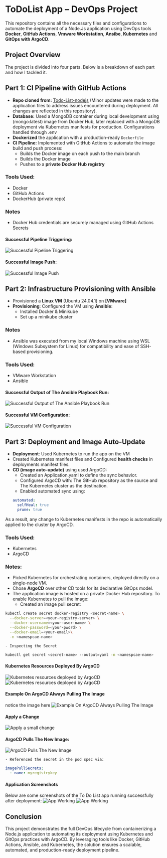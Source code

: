 # ToDoList App – DevOps Project
This repository contains all the necessary files and configurations to automate the deployment of a Node.Js application using DevOps tools **Docker**, **GitHub Actions**, **Vmware Workstation**, **Ansibe**, **Kubernetes** and **GitOps with ArgoCD**.


## Project Overview
The project is divided into four parts. Below is a breakdown of each part and how I tackled it.


## Part 1: CI Pipeline with GitHub Actions
- **Repo cloned from:** [Todo-List-nodejs](https://github.com/Ankit6098/Todo-List-nodejs) (Minor updates were made to the application files to address issues encountered during deployment. All changes are reflected in this repository).
- **Database:** Used a MongoDB container during local development using (mongo:latest) image from Docker Hub, later replaced with a MongoDB deployment via Kubernetes manifests for production. Configurations handled through .env
- **Dockerized** the application with a production-ready `Dockerfile`
- **CI Pipeline:** Implemented with GitHub Actions to automate the image build and push process:
  - Builds the Docker image on each push to the main branch
  - Builds the Docker image
  - Pushes to a **private Docker Hub registry**
###  Tools Used:
- Docker
- GitHub Actions
- DockerHub (private repo)
### Notes
  - Docker Hub credentials are securely managed using GitHub Actions Secrets
#### Successful Pipeline Triggering:
![Successful Pipeline Triggering](images/GitHubActions.png)
#### Successful Image Push:
![Successful Image Push](images/DockerHub.png)
    
## Part 2: Infrastructure Provisioning with Ansible

- Provisioned a **Linux VM** (Ubuntu 24.04.1) on **[VMware]**
- **Provisioning**: Configured the VM using **Ansible**:
  - Installed Docker & Minikube
  - Set up a minikube cluster
### Notes
  -  Ansible was executed from my local Windows machine using WSL (Windows Subsystem for Linux) for compatibility and ease of SSH-based provisioning.
### Tools Used:
  - VMware Workstation 
  - Ansible
#### Successful Output of The Ansible Playbook Run:
![Successful Output of The Ansible Playbook Run](images/ansible.png)
#### Successful VM Configuration:
![Successful VM Configuration](images/VM.png)

## Part 3: Deployment and Image Auto-Update

- **Deployment**: Used Kubernetes to run the app on the VM
- Created Kubernetes manifest files and Configured **health checks** in deployments manifest files.
- **CD (image auto-update)** using used ArgoCD:
  - Created an Application.yaml to define the sync behavior.
  - Configured ArgoCD with: The GitHub repository as the source and The Kubernetes cluster as the destination.
  - Enabled automated sync using:
  ```yaml
  automated:
    selfHeal: true       
    prune: true
  ```       

As a result, any change to Kubernetes manifests in the repo is automatically applied to the cluster by ArgoCD.
    
### Tools Used:
- Kubernetes
- ArgoCD
### Notes:
- Picked Kubernetes for orchestrating containers, deployed directly on a single-node VM.
- Chose **ArgoCD** over other CD tools for its declarative GitOps model.
- The application image is hosted on a private Docker Hub repository. To enable Kubernetes to pull the image:
    - Created an image pull secret:
```bash
kubectl create secret docker-registry <secret-name> \
  --docker-server=<your-registry-server> \
  --docker-username=<your-user-name> \
  --docker-password=<your-pword> \
  --docker-email=<your-email>\
  -n <namespcae-name>
```
    - Inspecting the Secret
```bash
kubectl get secret <secret-name> --output=yaml -n <namespcae-name>
```
#### Kubernetes Resources Deployed By ArgoCD
![Kubernetes resources deployed by ArgoCD](images/ArgoCD_1.png)
![Kubernetes resources deployed by ArgoCD](images/resources.png)
#### Example On ArgoCD Always Pulling The Image
notice the image here 
![Example On ArgoCD Always Pulling The Image](images/ArgoCD_2.png)
#### Apply a Change 
![Apply a small change ](images/ArgoCD_3.png)
#### ArgoCD Pulls The New Image:
![ArgoCD Pulls The New Image](images/ArgoCD_4.png)


    - Referenced the secret in the pod spec via:
```yaml
imagePullSecrets:
  - name: myregistrykey
```
#### Application Screenshots
Below are some screenshots of the To Do List app running successfully after deployment:
![App Working ](images/App_1.png)
![App Working ](images/App_2.png)
## Conclusion
This project demonstrates the full DevOps lifecycle from containerizing a Node.js application to automating its deployment using Kubernetes and GitOps practices with ArgoCD. By leveraging tools like Docker, GitHub Actions, Ansible, and Kubernetes, the solution ensures a scalable, automated, and production-ready deployment pipeline.
